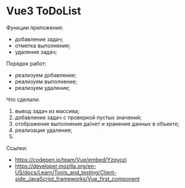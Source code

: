 # Vue3 ToDoList

Функции приложения:
- добавление задач;
- отметка выполнения;
- удаление задач;

Порядок работ:
- реализуем добавление;
- реализуем выполнение;
- реализуем удаление;

Что сделали:
1. вывод задач из массива;
2. добавление задач с проверкой пустых значений;
3. отображение выполнения да/нет и хранение данных в объекте;
4. реализация удаления;
5. 

Ссылки:
- https://codepen.io/team/Vue/embed/Yzqyozj
- https://developer.mozilla.org/en-US/docs/Learn/Tools_and_testing/Client-side_JavaScript_frameworks/Vue_first_component